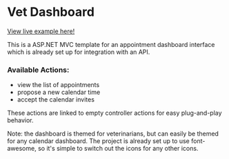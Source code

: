 <h1>Vet Dashboard</h1>
<a href="http://code.sahilbawa.com" target="_blank">View live example here!</a>

<p>This is a ASP.NET MVC template for an appointment dashboard interface which is already set up for integration with an API.</p>
<h3>Available Actions:</h3>
<ul>
  <li>view the list of appointments</li>
  <li>propose a new calendar time</li>
  <li>accept the calendar invites</li>
</ul>
<p>These actions are linked to empty controller actions for easy plug-and-play behavior.</p>
<p>Note: the dashboard is themed for veterinarians, but can easily be themed for any calendar dashboard. The project is already set up to use font-awesome, so it's simple to switch out the icons for any other icons.</p>
